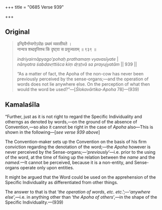 +++
title = "0685 Verse 939"

+++
## Original 
>
> इन्द्रियैर्नाप्यगोऽपोहः प्रथमं व्यवसीयते ।  
> नान्यत्र शब्दवृत्तिश्च किं दृष्ट्वा स प्रयुज्यताम् ॥ ९३९ ॥ 
>
> *indriyairnāpyago'pohaḥ prathamaṃ vyavasīyate* \|  
> *nānyatra śabdavṛttiśca kiṃ dṛṣṭvā sa prayujyatām* \|\| 939 \|\| 
>
> “As a matter of fact, the Apoha of the non-cow has never been previously perceived by the sense-organs;—and the operation of words does not lie anywhere else. On the perception of what then would the word be used?”—[*Ślokavārtika*-*Apoha* 78]—(939)



## Kamalaśīla

“Further, just as it is not right to regard the Specific Individuality and otherngs as denoted by words,—on the ground of the absence of Convention,—so also it cannot be right in the case of *Apoha* also—This is shown in the following—[*see verse 939 above*]

The Convention-maker sets up the Convention on the basis of his firm conviction regarding the denotation of the word;—the *Apoha* however is never perceived by the Sense-organs;—‘*previously*’—i.e. prior to the using of the word, at the time of fixing up the relation between the *name* and the *named*.—It cannot be perceived, because it is a non-entity, and Sense-organs operate only upon entities.

It might be argued that the Word could be used on the apprehension of the Specific Individuality as differentiated from other things.

The answer to that is that ‘*the operation of words*, *etc*. *etc*.’;—‘*anywhere else*’,—i.e. in anything other than ‘*the Apoha of others*’,—in the shape of the Specific Individuality.—(939)


